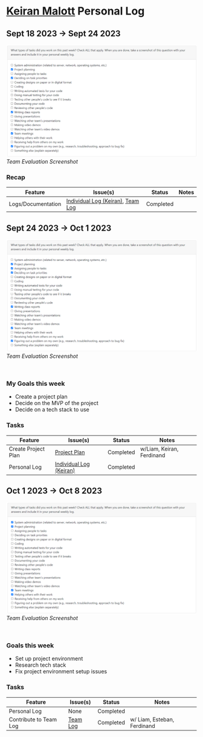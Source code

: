 # [Keiran Malott](https://github.com/kmalott) Personal Log

## Sept 18 2023 -> Sept 24 2023

![evaluation-screenshot](../../img/keiran-eval-3.png)
<br>
_Team Evaluation Screenshot_

### Recap

| Feature            | Issue(s)                                    | Status    | Notes |
| ------------------ | ------------------------------------------- | --------- | ----- |
| Logs/Documentation | [Individual Log (Keiran)][1], [Team Log][2] | Completed |       |

[1]: https://github.com/COSC-499-W2023/word-chain-exercise-team-7/issues/18
[2]: https://github.com/COSC-499-W2023/word-chain-exercise-team-7/issues/16

## Sept 24 2023 -> Oct 1 2023

![evaluation-screenshot](../../img/keiran-eval-4.png)
<br>
_Team Evaluation Screenshot_

<br>

### My Goals this week

- Create a project plan
- Decide on the MVP of the project
- Decide on a tech stack to use

### Tasks

| Feature             | Issue(s)                     | Status    | Notes                     |
| ------------------- | ---------------------------- | --------- | ------------------------- |
| Create Project Plan | [Project Plan][3]            | Completed | w/Liam, Keiran, Ferdinand |
| Personal Log        | [Individual Log (Keiran)][4] | Completed |                           |

[4]: https://github.com/COSC-499-W2023/year-long-project-team-7/issues/10
[3]: https://github.com/COSC-499-W2023/year-long-project-team-7/issues/13

## Oct 1 2023 -> Oct 8 2023

![evaluation-screenshot](../../img/keiran-eval-5.png)
<br>
_Team Evaluation Screenshot_

<br>

### Goals this week

- Set up project environment
- Research tech stack
- Fix project environment setup issues

### Tasks

| Feature                | Issue(s)      | Status    | Notes                       |
| ---------------------- | ------------- | --------- | --------------------------- |
| Personal Log           | None          | Completed |
| Contribute to Team Log | [Team Log][5] | Completed | w/ Liam, Esteban, Ferdinand |

[5]: https://github.com/COSC-499-W2023/year-long-project-team-7/issues/26

